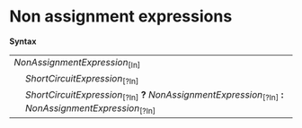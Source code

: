 # Non assignment expressions

**Syntax**

<table>
    <tr>
        <td colspan="2"><i>NonAssignmentExpression</i><sub>[In]</sub></td>
    </tr>
    <tr>
        <td>&nbsp;</td><td><i>ShortCircuitExpression</i><sub>[?In]</sub></td>
    </tr>
    <tr>
        <td>&nbsp;</td><td><i>ShortCircuitExpression</i><sub>[?In]</sub> <b>?</b> <i>NonAssignmentExpression</i><sub>[?In]</sub> <b>:</b> <i>NonAssignmentExpression</i><sub>[?In]</sub></td>
    </tr>
</table>